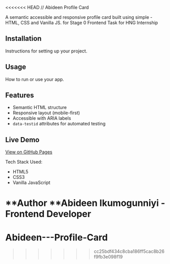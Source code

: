 <<<<<<< HEAD
// Abideen Profile Card

A semantic accessible and responsive profile card built using simple - HTML, CSS and Vanilla JS. for Stage 0 Frontend Task for HNG Internship 

## Installation
Instructions for setting up your project.

## Usage
How to run or use your app.


##  Features
- Semantic HTML structure
- Responsive layout (mobile-first)
- Accessible with ARIA labels
- `data-testid` attributes for automated testing


## Live Demo
[View on GitHub Pages](https://<your-username>.github.io/profile-card)


Tech Stack Used: 
- HTML5
- CSS3
- Vanilla JavaScript

**Author 
**Abideen Ikumogunniyi - Frontend Developer
=======
# Abideen---Profile-Card
>>>>>>> cc25bdf434c8cba186ff5cac8b26f9fb3e098f19

